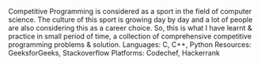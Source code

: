 Competitive Programming is considered as a sport in the field of computer science. The culture of this sport is growing day by day and a lot of people are also considering this as a career choice. So, this is what I have learnt & practice in small period of time, a collection of comprehensive competitive programming problems & solution.
Languages: C, C++, Python
Resources: GeeksforGeeks, Stackoverflow
Platforms: Codechef, Hackerrank
